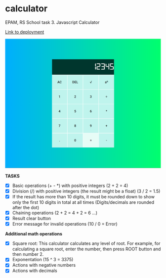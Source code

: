 # calculator
EPAM, RS School task 3. Javascript Calculator

[Link to deployment](https://levan-ted.github.io/calc/)

![Screenshot](https://github.com/levan-ted/calc/blob/606f8efa96f7ce686268816c33146c503e3d5e20/calc%20screenshot.png)

**TASKS**
 - [X] Basic operations (+ - *) with positive integers (2 + 2 = 4)
 - [X] Division (/) with positive integers (the result might be a float) (3 / 2 = 1.5)
 - [X] If the result has more than 10 digits, it must be rounded down to show only the first 10 digits in total at all times (Digits/decimals are rounded after the dot)
 - [X] Chaining operations (2 + 2 = 4 + 2 = 6 ...)
 - [X] Result clear button
 - [X] Error message for invalid operations (10 / 0 = Error)

**Additional math operations**
 - [X] Square root: This calculator calculates any level of root. For example,  for calculating a square root, enter the number, then press ROOT button and then number 2.
 - [X] Exponentation (15 ^ 3 = 3375)
 - [X] Actions with negative numbers
 - [X] Actions with decimals
